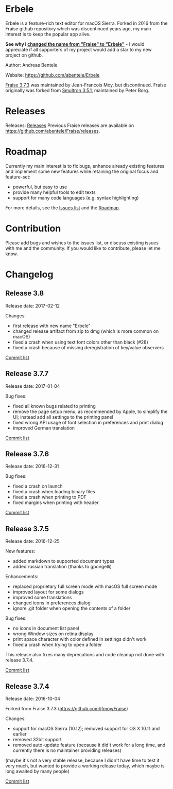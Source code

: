 # Erbele

Erbele is a feature-rich text editor for macOS Sierra. Forked in 2016 from the Fraise github repository which was discontinued years ago, my main interest is to keep the popular app alive.

**See why I [changed the name from "Fraise" to "Erbele"](https://github.com/abentele/Erbele/wiki/Changed-the-name-from-%22Fraise%22-to-%22Erbele%22)** - I would appreciate if all supporters of my project would add a star to my new project on github.

Author: Andreas Bentele

Website: https://github.com/abentele/Erbele

[Fraise 3.7.3](https://github.com/jfmoy/Fraise) was maintained by Jean-Francois Moy, but discontinued.
Fraise originally was forked from [Smultron 3.5.1](https://sourceforge.net/projects/smultron/), maintained by Peter Borg.

# Releases

Releases: [Releases](https://github.com/abentele/Erbele/releases)
Previous Fraise releases are available on https://github.com/abentele/Fraise/releases.

# Roadmap

Currently my main interest is to fix bugs, enhance already existing features and implement some new features while retaining the original focus and feature-set:
* powerful, but easy to use
* provide many helpful tools to edit texts
* support for many code languages (e.g. syntax highlighting)

For more details, see the [Issues list](https://github.com/abentele/Erbele/issues) and the [Roadmap](https://github.com/abentele/Erbele/projects/1).

# Contribution

Please add bugs and wishes to the issues list, or discuss existing issues with me and the community.
If you would like to contribute, please let me know.

# Changelog

## Release 3.8

Release date: 2017-02-12

Changes:
* first release with new name "Erbele"
* changed release artifact from zip to dmg (which is more common on macOS)
* fixed a crash when using text font colors other than black (#28)
* fixed a crash because of missing deregistration of key/value observers

[Commit list](https://github.com/abentele/Erbele/compare/3.7.7...3.8)

## Release 3.7.7

Release date: 2017-01-04

Bug fixes:
* fixed all known bugs related to printing
* remove the page setup menu, as recommended by Apple, to simplify the UI; instead add all settings to the printing panel
* fixed wrong API usage of font selection in preferences and print dialog
* improved German translation

[Commit list](https://github.com/abentele/Erbele/compare/3.7.6...3.7.7)

## Release 3.7.6

Release date: 2016-12-31

Bug fixes:
* fixed a crash on launch
* fixed a crash when loading binary files
* fixed a crash when printing to PDF
* fixed margins when printing with header

[Commit list](https://github.com/abentele/Erbele/compare/3.7.5...3.7.6)

## Release 3.7.5

Release date: 2016-12-25

New features:
* added markdown to supported document types
* added russian translation (thanks to gpongelli)

Enhancements:
* replaced proprietary full screen mode with macOS full screen mode
* improved layout for some dialogs
* improved some translations
* changed icons in preferences dialog
* ignore .git folder when opening the contents of a folder

Bug fixes:
* no icons in document list panel
* wrong Window sizes on retina display
* print space character with color defined in settings didn't work
* fixed a crash when trying to open a folder

This release also fixes many deprecations and code cleanup not done with release 3.7.4.

[Commit list](https://github.com/abentele/Erbele/compare/3.7.4...3.7.5)

## Release 3.7.4

Release date: 2016-10-04

Forked from Fraise 3.7.3 (https://github.com/jfmoy/Fraise)

Changes:
* support for macOS Sierra (10.12); removed support for OS X 10.11 and earlier
* removed 32bit support
* removed auto-update feature (because it did't work for a long time, and currently there is no maintainer providing releases)

(maybe it's not a very stable release, because I didn't have time to test it very much, but wanted to provide a working release today, which maybe is long awaited by many people)

[Commit list](https://github.com/abentele/Erbele/compare/3.7.3...3.7.4)
